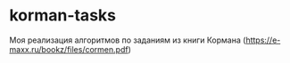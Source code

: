 # korman-tasks
Моя реализация алгоритмов по заданиям из книги Кормана (https://e-maxx.ru/bookz/files/cormen.pdf)
